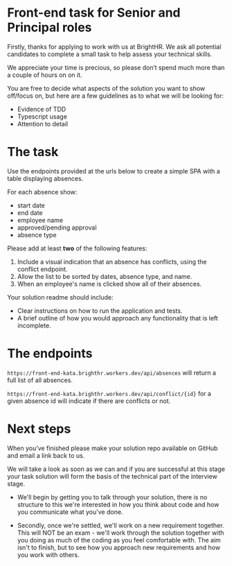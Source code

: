# Front-end task for Senior and Principal roles

Firstly, thanks for applying to work with us at BrightHR. We ask all potential candidates to complete a small task to help assess your technical skills.

We appreciate your time is precious, so please don’t spend much more than a couple of hours on on it.

You are free to decide what aspects of the solution you want to show off/focus on, but here are a few guidelines as to what we will be looking for:

- Evidence of TDD
- Typescript usage
- Attention to detail

# The task

Use the endpoints provided at the urls below to create a simple SPA with a table displaying absences.

For each absence show:

- start date
- end date
- employee name
- approved/pending approval
- absence type

Please add at least **two** of the following features:

1. Include a visual indication that an absence has conflicts, using the conflict endpoint.
1. Allow the list to be sorted by dates, absence type, and name.
1. When an employee's name is clicked show all of their absences.

Your solution readme should include:

- Clear instructions on how to run the application and tests.
- A brief outline of how you would approach any functionality that is left incomplete.

# The endpoints

`https://front-end-kata.brighthr.workers.dev/api/absences` will return a full list of all absences.

`https://front-end-kata.brighthr.workers.dev/api/conflict/{id}` for a given absence id will indicate if there are conflicts or not.

# Next steps

When you’ve finished please make your solution repo available on GitHub and email a link back to us.

We will take a look as soon as we can and if you are successful at this stage your task solution will form the basis of the technical part of the interview stage.

- We'll begin by getting you to talk through your solution, there is no structure to this we're interested in how you think about code and how you communicate what you've done.

- Secondly, once we're settled, we'll work on a new requirement together. This will NOT be an exam - we'll work through the solution together with you doing as much of the coding as you feel comfortable with. The aim isn't to finish, but to see how you approach new requirements and how you work with others.

